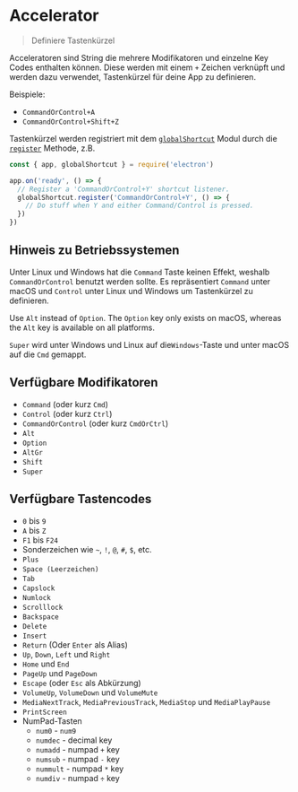 # Accelerator

> Definiere Tastenkürzel

Acceleratoren sind String die mehrere Modifikatoren und einzelne Key Codes enthalten können. Diese werden mit einem `+` Zeichen verknüpft und werden dazu verwendet, Tastenkürzel für deine App zu definieren.

Beispiele:

* `CommandOrControl+A`
* `CommandOrControl+Shift+Z`

Tastenkürzel werden registriert mit dem  [`globalShortcut`](global-shortcut.md) Modul durch die  [`register`](global-shortcut.md#globalshortcutregisteraccelerator-callback) Methode, z.B.

```javascript
const { app, globalShortcut } = require('electron')

app.on('ready', () => {
  // Register a 'CommandOrControl+Y' shortcut listener.
  globalShortcut.register('CommandOrControl+Y', () => {
    // Do stuff when Y and either Command/Control is pressed.
  })
})
```

## Hinweis zu Betriebssystemen

Unter Linux und Windows hat die `Command` Taste keinen Effekt, weshalb `CommandOrControl` benutzt werden sollte. Es repräsentiert  `Command` unter macOS und  `Control` unter Linux und Windows um Tastenkürzel zu definieren.

Use `Alt` instead of `Option`. The `Option` key only exists on macOS, whereas the `Alt` key is available on all platforms.

`Super` wird unter Windows und Linux auf die`Windows`-Taste und unter macOS auf die `Cmd` gemappt.

## Verfügbare Modifikatoren

* `Command` (oder kurz `Cmd`)
* `Control` (oder kurz `Ctrl`)
* `CommandOrControl` (oder kurz `CmdOrCtrl`)
* `Alt`
* `Option`
* `AltGr`
* `Shift`
* `Super`

## Verfügbare Tastencodes

* `0` bis `9`
* `A` bis `Z`
* `F1` bis `F24`
* Sonderzeichen wie `~`, `!`, `@`, `#`, `$`, etc.
* `Plus`
* `Space (Leerzeichen)`
* `Tab`
* `Capslock`
* `Numlock`
* `Scrolllock`
* `Backspace`
* `Delete`
* `Insert`
* `Return` (Oder `Enter` als Alias)
* `Up`, `Down`, `Left` und `Right`
* `Home` und `End`
* `PageUp` und `PageDown`
* `Escape` (oder `Esc` als Abkürzung)
* `VolumeUp`, `VolumeDown` und `VolumeMute`
* `MediaNextTrack`, `MediaPreviousTrack`, `MediaStop` und `MediaPlayPause`
* `PrintScreen`
* NumPad-Tasten
  * `num0` - `num9`
  * `numdec` - decimal key
  * `numadd` - numpad `+` key
  * `numsub` - numpad `-` key
  * `nummult` - numpad `*` key
  * `numdiv` - numpad `÷` key
